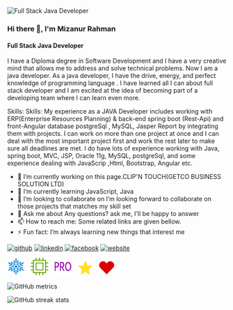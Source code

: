 ![Full Stack Java Developer](https://scontent.fdac14-1.fna.fbcdn.net/v/t39.30808-6/323329472_1235175987082481_6577439965796280320_n.jpg?stp=dst-jpg_s960x960&_nc_cat=108&ccb=1-7&_nc_sid=e3f864&_nc_ohc=pzfH70fDYzMAX_Skndp&_nc_ht=scontent.fdac14-1.fna&oh=00_AfCgoFHt6AvAICBZG1oNzb0J28O6D3CMOVbNK6lBVbqK5g&oe=63DF1CB6)

### Hi there 👋, I'm Mizanur Rahman
#### Full Stack Java Developer


I have a Diploma degree in Software Development and I have a very creative mind that allows me to address and solve technical problems. Now I am a java developer. As a java developer, I have the drive, energy, and perfect knowledge of programming language . I have learned all I can about full stack developer and I am excited at the idea of becoming part of a developing team where I can learn even more.

Skills: Skills: My experience as a JAVA Developer includes working with ERP(Enterprise Resources Planning) & back-end spring boot (Rest-Api) and front-Angular database postgreSql , MySQL, Jasper Report by integrating them with projects. I can work on more than one project at once and I can deal with the most important project first and work the rest later to make sure all deadlines are met. I do have lots of experience working with Java, spring boot, MVC, JSP, Oracle 11g, MySQL, postgreSql, and some experience dealing with JavaScrip ,Html, Bootstrap, Angular etc.

- 🔭 I’m currently working on this page.CLIP'N TOUCH(GETCO BUSINESS SOLUTION LTD) 
- 🌱 I’m currently learning JavaScript, Java 
- 👯 I’m looking to collaborate on I’m looking forward to collaborate on those projects that matches my skill set 
- 💬 Ask me about Any questions? ask me, I'll be happy to answer 
- 📫 How to reach me: Some related links are given bellow. 
- ⚡ Fun fact:  I’m always learning new things that interest me 


[<img src='https://cdn.jsdelivr.net/npm/simple-icons@3.0.1/icons/github.svg' alt='github' height='40'>](https://github.com/https://github.com/Mizanurmd)  [<img src='https://cdn.jsdelivr.net/npm/simple-icons@3.0.1/icons/linkedin.svg' alt='linkedin' height='40'>](https://www.linkedin.com/in/https://www.linkedin.com/in/md-mizanur-rahman-b616001a9//)  [<img src='https://cdn.jsdelivr.net/npm/simple-icons@3.0.1/icons/facebook.svg' alt='facebook' height='40'>](https://www.facebook.com/https://www.facebook.com/mdmizanurrahman1991)  [<img src='https://cdn.jsdelivr.net/npm/simple-icons@3.0.1/icons/icloud.svg' alt='website' height='40'>](http://mylooking.liveblog365.com/)  

<a href='https://archiveprogram.github.com/'><img src='https://raw.githubusercontent.com/acervenky/animated-github-badges/master/assets/acbadge.gif' width='40' height='40'></a> <a href='https://docs.github.com/en/developers'><img src='https://raw.githubusercontent.com/acervenky/animated-github-badges/master/assets/devbadge.gif' width='40' height='40'></a> <a href='https://github.com/pricing'><img src='https://raw.githubusercontent.com/acervenky/animated-github-badges/master/assets/pro.gif' width='40' height='40'></a> <a href='https://stars.github.com/'><img src='https://raw.githubusercontent.com/acervenky/animated-github-badges/master/assets/starbadge.gif' width='35' height='35'></a> <a href='https://docs.github.com/en/github/supporting-the-open-source-community-with-github-sponsors'><img src='https://raw.githubusercontent.com/acervenky/animated-github-badges/master/assets/sponsorbadge.gif' width='35' height='35'></a> 

![GitHub metrics](https://metrics.lecoq.io/https://github.com/Mizanurmd)  

![GitHub streak stats](https://streak-stats.demolab.com/?user=https://github.com/Mizanurmd)  

